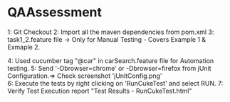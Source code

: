 # QAAssessment
1: Git Checkout
2: Import all the maven dependencies from pom.xml
3: task1_2.feature file -> Only for Manual Testing - Covers Example 1 & Exmaple 2.

4: Used cucumber tag "@car" in carSearch.feature file for Automation testing.
5: Send '-Dbrowser=chrome' or -Dbrowser=firefox from jUnit Configuration.=> Check screenshot 'jUnitConfig.png'  
6: Execute the tests by right clicking on 'RunCukeTest' and select RUN. 
7: Verify Test Execution report "Test Results - RunCukeTest.html"


